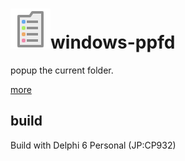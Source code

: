 # ![icon](src/icon64.png)windows-ppfd
popup the current folder.

[more](http://utb.cs.land.to/ppfd/index.html)

## build
Build with Delphi 6 Personal (JP:CP932)
